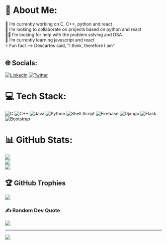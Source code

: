 # 💫 About Me:
🔭 I’m currently working on C, C++, python and react<br>👯 I’m looking to collaborate on projects based on python and react<br>💁🏻 I’m looking for help with the problem solving and DSA<br>🌱 I’m currently learning javascript and react<br>⚡ Fun fact --> Descartes said, "I think, therefore I am"


## 🌐 Socials:
[![LinkedIn](https://img.shields.io/badge/LinkedIn-%230077B5.svg?logo=linkedin&logoColor=white)](https://linkedin.com/in/dharneesh-balasubramaniam) [![Twitter](https://img.shields.io/badge/Twitter-%231DA1F2.svg?logo=Twitter&logoColor=white)](https://twitter.com/dharneesh_b) 

# 💻 Tech Stack:
![C](https://img.shields.io/badge/c-%2300599C.svg?style=flat&logo=c&logoColor=white) ![C++](https://img.shields.io/badge/c++-%2300599C.svg?style=flat&logo=c%2B%2B&logoColor=white) ![Java](https://img.shields.io/badge/java-%23ED8B00.svg?style=flat&logo=java&logoColor=white) ![Python](https://img.shields.io/badge/python-3670A0?style=flat&logo=python&logoColor=ffdd54) ![Shell Script](https://img.shields.io/badge/shell_script-%23121011.svg?style=flat&logo=gnu-bash&logoColor=white) ![Firebase](https://img.shields.io/badge/firebase-%23039BE5.svg?style=flat&logo=firebase) ![Django](https://img.shields.io/badge/django-%23092E20.svg?style=flat&logo=django&logoColor=white) ![Flask](https://img.shields.io/badge/flask-%23000.svg?style=flat&logo=flask&logoColor=white) ![Bootstrap](https://img.shields.io/badge/bootstrap-%23563D7C.svg?style=flat&logo=bootstrap&logoColor=white)
# 📊 GitHub Stats:
![](https://github-readme-stats.vercel.app/api?username=dharneesh013&theme=radical&hide_border=true&include_all_commits=false&count_private=false)<br/>
![](https://github-readme-streak-stats.herokuapp.com/?user=dharneesh013&theme=radical&hide_border=true)<br/>
![](https://github-readme-stats.vercel.app/api/top-langs/?username=dharneesh013&theme=radical&hide_border=true&include_all_commits=false&count_private=false&layout=compact)

## 🏆 GitHub Trophies
![](https://github-profile-trophy.vercel.app/?username=dharneesh013&theme=radical&no-frame=false&no-bg=true&margin-w=4)

### ✍️ Random Dev Quote
![](https://quotes-github-readme.vercel.app/api?type=horizontal&theme=radical)

---
[![](https://visitcount.itsvg.in/api?id=dharneesh013&icon=0&color=0)](https://visitcount.itsvg.in)

<!-- Proudly created with GPRM ( https://gprm.itsvg.in ) -->
